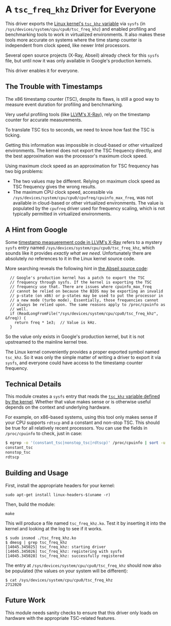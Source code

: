# A `tsc_freq_khz` Driver for Everyone

This driver exports the [Linux kernel's `tsc_khz` variable](https://github.com/torvalds/linux/blob/4ae004a9bca8bef118c2b4e76ee31c7df4514f18/arch/x86/kernel/tsc.c#L35-L36) via `sysfs` (in `/sys/devices/system/cpu/cpu0/tsc_freq_khz`) and enabled profiling and benchmarking tools to work in virtualized environments. It also makes these tools more accurate on systems where the time stamp counter is independent from clock speed, like newer Intel processors.

Several open source projects (X-Ray, Abseil) already check for this `sysfs` file, but until now it was only available in Google's production kernels.

This driver enables it for everyone.

## The Trouble with Timestamps

The x86 timestamp counter (TSC), despite its flaws, is still a good way to measure event duration for profiling and benchmarking.

Very useful profiling tools (like [LLVM's X-Ray](https://llvm.org/docs/XRay.html)), rely on the timestamp counter for accurate measurements.

To translate TSC tics to seconds, we need to know how fast the TSC is ticking.

Getting this information was impossible in cloud-based or other virtualized environments. The kernel does not export the TSC frequency directly, and the best approximation was the processor's maximum clock speed. 

Using maximum clock speed as an approximation for TSC frequency has two big problems:

* The two values may be different. Relying on maximum clock speed as TSC frequency gives the wrong results.
* The maximum CPU clock speed, accessible via `/sys/devices/system/cpu/cpu0/cpufreq/cpuinfo_max_freq`, was not available in cloud-based or other virtualized environments. The value is populated by the `cpufreq` driver used for frequency scaling, which is not typically permitted in virtualized environments.

## A Hint from Google

Some [timestamp measuerement code in LLVM's X-Ray](https://github.com/llvm-mirror/compiler-rt/blob/02495e511b3020bf41f7d53d8fcfd184d985c83a/lib/xray/xray_x86_64.cc#L77) refers to a mystery `sysfs` entry named `/sys/devices/system/cpu/cpu0/tsc_freq_khz`, which sounds like it provides *exactly what we need*. Unfortunately there are absolutely *no* references to it in the Linux kernel source code.

More searching reveals the following hint in [the Abseil source code](https://github.com/abseil/abseil-cpp/blob/master/absl/base/internal/sysinfo.cc#L219-L229): 

```
  // Google's production kernel has a patch to export the TSC
  // frequency through sysfs. If the kernel is exporting the TSC
  // frequency use that. There are issues where cpuinfo_max_freq
  // cannot be relied on because the BIOS may be exporting an invalid
  // p-state (on x86) or p-states may be used to put the processor in
  // a new mode (turbo mode). Essentially, those frequencies cannot
  // always be relied upon. The same reasons apply to /proc/cpuinfo as
  // well.
  if (ReadLongFromFile("/sys/devices/system/cpu/cpu0/tsc_freq_khz", &freq)) {
    return freq * 1e3;  // Value is kHz.
  }
```

So the value only exists in Google's production kernel, but it is not upstreamed to the mainline kernel tree.

The Linux kernel conveniently provides a proper exported symbol named `tsc_khz`. So it was only the simple matter of writing a driver to export it via `sysfs`, and everyone could have access to the timestamp counter frequency.

## Technical Details

This module creates a `sysfs` entry that reads the [`tsc_khz` variable defined by the kernel](https://github.com/torvalds/linux/blob/4ae004a9bca8bef118c2b4e76ee31c7df4514f18/arch/x86/kernel/tsc.c#L35-L36). Whether that value makes sense or is otherwise useful depends on the context and underlying hardware.

For example, on x86-based systems, using this tool only makes sense if your CPU supports `rdtscp` and a constant and non-stop TSC. This should be true for all relatively recent processors. You can use the fields in `/proc/cpuinfo` to check, just in case:
```sh
$ egrep -o '(constant_tsc|nonstop_tsc|rdtscp)' /proc/cpuinfo | sort -u
constant_tsc
nonstop_tsc
rdtscp
```

## Building and Usage

First, install the appropriate headers for your kernel:

```
sudo apt-get install linux-headers-$(uname -r)
```

Then, build the module:

```
make
```

This will produce a file named `tsc_freq_khz.ko`. Test it by inserting it into the kernel and looking at the log to see if it works.

```
$ sudo insmod ./tsc_freq_khz.ko
$ dmesg | grep tsc_freq_khz
[14045.345025] tsc_freq_khz: starting driver
[14045.345026] tsc_freq_khz: registering with sysfs
[14045.345028] tsc_freq_khz: successfully registered
```

The entry at `/sys/devices/system/cpu/cpu0/tsc_freq_khz` should now also be populated (the values on your system will be different):

```
$ cat /sys/devices/system/cpu/cpu0/tsc_freq_khz
2712020
```

## Future Work

This module needs sanity checks to ensure that this driver only loads on hardware with the appropriate TSC-related features.